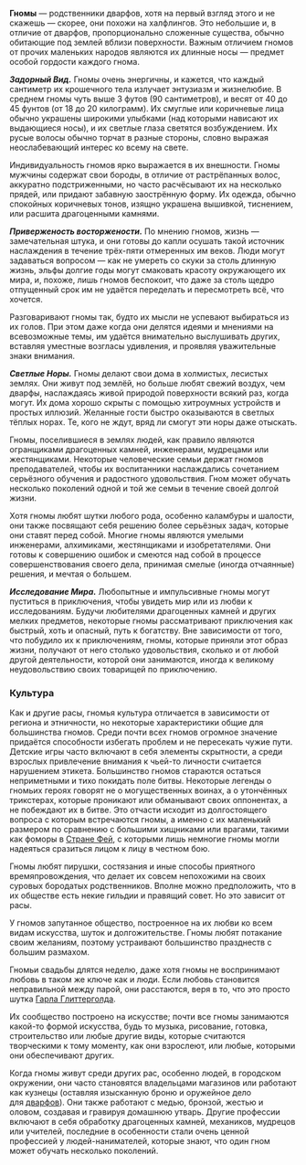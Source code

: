**Гномы** — родственники дварфов, хотя на первый взгляд этого и не скажешь — скорее, они похожи на халфлингов. Это небольшие и, в отличие от дварфов, пропорционально сложенные существа, обычно обитающие под землей вблизи поверхности. Важным отличием гномов от прочих маленьких народов являются их длинные носы — предмет особой гордости каждого гнома.

**_Задорный Вид._** Гномы очень энергичны, и кажется, что каждый сантиметр их крошечного тела излучает энтузиазм и жизнелюбие. В среднем гномы чуть выше 3 футов (90 сантиметров), и весят от 40 до 45 фунтов (от 18 до 20 килограмм). Их смуглые или коричневые лица обычно украшены широкими улыбками (над которыми нависают их выдающиеся носы), и их светлые глаза светятся возбуждением. Их русые волосы обычно торчат в разные стороны, словно выражая неослабевающий интерес ко всему на свете.

Индивидуальность гномов ярко выражается в их внешности. Гномы мужчины содержат свои бороды, в отличие от растрёпанных волос, аккуратно подстриженными, но часто расчёсывают их на несколько прядей, или придают забавную заострённую форму. Их одежда, обычно спокойных коричневых тонов, изящно украшена вышивкой, тиснением, или расшита драгоценными камнями.

**_Приверженость восторжености._** По мнению гномов, жизнь — замечательная штука, и они готовы до капли осушать такой источник наслаждения в течение трёх-пяти отмеренных им веков. Люди могут задаваться вопросом — как не умереть со скуки за столь длинную жизнь, эльфы долгие годы могут смаковать красоту окружающего их мира, и, похоже, лишь гномов беспокоит, что даже за столь щедро отпущенный срок им не удаётся переделать и пересмотреть всё, что хочется.

Разговаривают гномы так, будто их мысли не успевают выбираться из их голов. При этом даже когда они делятся идеями и мнениями на всевозможные темы, им удаётся внимательно выслушивать других, вставляя уместные возгласы удивления, и проявляя уважительные знаки внимания.

**_Светлые Норы._** Гномы делают свои дома в холмистых, лесистых землях. Они живут под землёй, но больше любят свежий воздух, чем дварфы, наслаждаясь живой природой поверхности всякий раз, когда могут. Их дома хорошо скрыты с помощью хитроумных устройств и простых иллюзий. Желанные гости быстро оказываются в светлых тёплых норах. Те, кого не ждут, вряд ли смогут эти норы даже отыскать.

Гномы, поселившиеся в землях людей, как правило являются огранщиками драгоценных камней, инженерами, мудрецами или жестянщиками. Некоторые человеческие семьи держат гномов преподавателей, чтобы их воспитанники наслаждались сочетанием серьёзного обучения и радостного удовольствия. Гном может обучать несколько поколений одной и той же семьи в течение своей долгой жизни.

Хотя гномы любят шутки любого рода, особенно каламбуры и шалости, они также посвящают себя решению более серьёзных задач, которые они ставят перед собой. Многие гномы являются умелыми инженерами, алхимиками, жестянщиками и изобретателями. Они готовы к совершению ошибок и смеются над собой в процессе совершенствования своего дела, принимая смелые (иногда отчаянные) решения, и мечтая о большем.

**_Исследование Мира._** Любопытные и импульсивные гномы могут пуститься в приключения, чтобы увидеть мир или из любви к исследованиям. Будучи любителями драгоценных камней и других мелких предметов, некоторые гномы рассматривают приключения как быстрый, хоть и опасный, путь к богатству. Вне зависимости от того, что побудило их к приключениям, гномы, которые приняли этот образ жизни, получают от него столько удовольствия, сколько и от любой другой деятельности, которой они занимаются, иногда к великому неудовольствию своих товарищей по приключению.
### Культура
Как и другие расы, гномья культура отличается в зависимости от региона и этничности, но некоторые характеристики общие для большинства гномов. Среди почти всех гномов огромное значение придаётся способности избегать проблем и не пересекать чужие пути. Детские игры часто включают в себя элементы скрытности, а среди взрослых привлечение внимания к чьей-то личности считается нарушением этикета. Большинство гномов стараются остаться неприметными и тихо покидать поле битвы. Некоторые легенды о гномьих героях говорят не о могущественных воинах, а о утончённых трикстерах, которые проникают или обманывают своих оппонентах, а не побеждают их в битве. Это отчасти исходит из долгостоящего вопроса с которым встречаются гномы, а именно с их маленький размером по сравнению с большими хищниками или врагами, такими как фоморы в [Стране Фей](https://dnd.fandom.com/ru/wiki/%D0%A1%D1%82%D1%80%D0%B0%D0%BD%D0%B0_%D0%A4%D0%B5%D0%B9 "Страна Фей"), с которыми лишь немногие гномы могли надеяться сразиться лицом к лицу в честном бою.

Гномы любят пирушки, состязания и иные способы приятного времяпровождения, что делает их совсем непохожими на своих суровых бородатых родственников. Вполне можно предположить, что в их обществе есть некие гильдии и правящий совет. Но это зависит от расы.

У гномов запутанное общество, построенное на их любви ко всем видам искусства, шуток и долгожительстве. Гномы любят потакание своим желаниям, поэтому устраивают большинство празднеств с большим размахом.

Гномьи свадьбы длятся неделю, даже хотя гномы не воспринимают любовь в таком же ключе как и люди. Если любовь становится неправильной между парой, они расстаются, веря в то, что это просто шутка [Гарла Глиттерголда](https://dnd.fandom.com/ru/wiki/%D0%93%D0%B0%D1%80%D0%BB_%D0%93%D0%BB%D0%B8%D1%82%D1%82%D0%B5%D1%80%D0%B3%D0%BE%D0%BB%D0%B4 "Гарл Глиттерголд").

Их сообщество построено на искусстве; почти все гномы занимаются какой-то формой искусства, будь то музыка, рисование, готовка, строительство или любые другие виды, которые считаются творческими к тому моменту, как они взрослеют, или любые, которыми они обеспечивают других.

Когда гномы живут среди других рас, особенно людей, в городском окружении, они часто становятся владельцами магазинов или работают как кузнецы (оставляя изысканную броню и оружейное дело для [дварфов](https://dnd.fandom.com/ru/wiki/%D0%94%D0%B2%D0%B0%D1%80%D1%84 "Дварф")). Они также работают с медью, бронзой, жестью и оловом, создавая и гравируя домашнюю утварь. Другие профессии включают в себя обработку драгоценных камней, механиков, мудрецов или учителей, последние в особенности стали очень ценной профессией у людей-нанимателей, которые знают, что один гном может обучать несколько поколений.